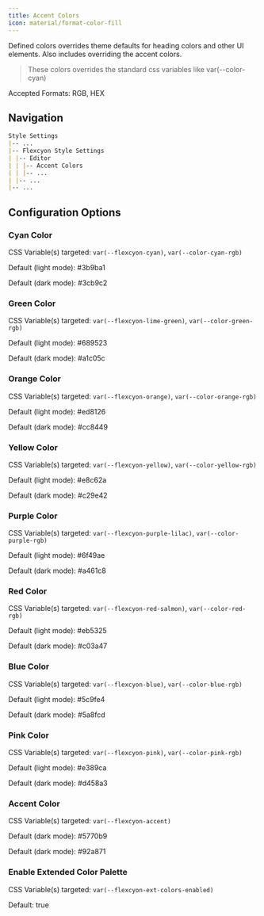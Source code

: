 ```yaml
---
title: Accent Colors
icon: material/format-color-fill
---
```


Defined colors overrides theme defaults for heading colors and other UI elements.
Also includes overriding the accent colors.

> These colors overrides the standard css variables like var(--color-cyan)

Accepted Formats: RGB, HEX

## Navigation

```md
Style Settings
|-- ...
|-- Flexcyon Style Settings
| |-- Editor
| | |-- Accent Colors
| | |-- ...
| |-- ...
|-- ...
```

## Configuration Options

### Cyan Color

CSS Variable(s) targeted: `var(--flexcyon-cyan)`, `var(--color-cyan-rgb)`

Default (light mode):
<span class="col-sqr" style="background-color: #3b9ba1"></span> #3b9ba1

Default (dark mode):
<span class="col-sqr" style="background-color: #3cb9c2"></span> #3cb9c2

### Green Color

CSS Variable(s) targeted: `var(--flexcyon-lime-green)`, `var(--color-green-rgb)`

Default (light mode):
<span class="col-sqr" style="background-color: #689523"></span> #689523

Default (dark mode):
<span class="col-sqr" style="background-color: #a1c05c"></span> #a1c05c

### Orange Color

CSS Variable(s) targeted: `var(--flexcyon-orange)`, `var(--color-orange-rgb)`

Default (light mode):
<span class="col-sqr" style="background-color: #ed8126"></span> #ed8126

Default (dark mode):
<span class="col-sqr" style="background-color: #cc8449"></span> #cc8449

### Yellow Color

CSS Variable(s) targeted: `var(--flexcyon-yellow)`, `var(--color-yellow-rgb)`

Default (light mode):
<span class="col-sqr" style="background-color: #e8c62a"></span> #e8c62a

Default (dark mode):
<span class="col-sqr" style="background-color: #c29e42"></span> #c29e42

### Purple Color

CSS Variable(s) targeted: `var(--flexcyon-purple-lilac)`, `var(--color-purple-rgb)`

Default (light mode):
<span class="col-sqr" style="background-color: #6f49ae"></span> #6f49ae

Default (dark mode):
<span class="col-sqr" style="background-color: #a461c8"></span> #a461c8

### Red Color

CSS Variable(s) targeted: `var(--flexcyon-red-salmon)`, `var(--color-red-rgb)`

Default (light mode):
<span class="col-sqr" style="background-color: #eb5325"></span> #eb5325

Default (dark mode):
<span class="col-sqr" style="background-color: #c03a47"></span> #c03a47

### Blue Color

CSS Variable(s) targeted: `var(--flexcyon-blue)`, `var(--color-blue-rgb)`

Default (light mode):
<span class="col-sqr" style="background-color: #5c9fe4"></span> #5c9fe4

Default (dark mode):
<span class="col-sqr" style="background-color: #5a8fcd"></span> #5a8fcd

### Pink Color

CSS Variable(s) targeted: `var(--flexcyon-pink)`, `var(--color-pink-rgb)`

Default (light mode):
<span class="col-sqr" style="background-color: #e389ca"></span> #e389ca

Default (dark mode):
<span class="col-sqr" style="background-color: #d458a3"></span> #d458a3

### Accent Color

CSS Variable(s) targeted: `var(--flexcyon-accent)`

Default (dark mode):
<span class="col-sqr" style="background-color: #5770b9"></span> #5770b9

Default (dark mode):
<span class="col-sqr" style="background-color: #92a871"></span> #92a871

### Enable Extended Color Palette

CSS Variable(s) targeted: `var(--flexcyon-ext-colors-enabled)`

Default: true
